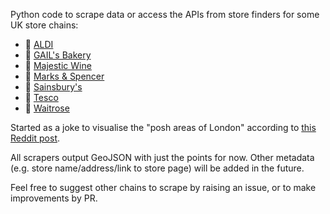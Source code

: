 Python code to scrape data or access the APIs from store finders for some UK store chains:

* 🛒 [ALDI](https://www.aldi.co.uk/)
* 🥐 [GAIL's Bakery](https://gailsbread.co.uk/)
* 🍷 [Majestic Wine](https://www.majestic.co.uk/)
* 🛒 [Marks & Spencer](https://www.marksandspencer.com/)
* 🛒 [Sainsbury's](https://www.sainsburys.co.uk/)
* 🛒 [Tesco](https://www.tesco.com/)
* 🛒 [Waitrose](https://www.waitrose.com/)

Started as a joke to visualise the "posh areas of London" according to [this Reddit post](https://www.reddit.com/r/london/comments/wuwc6c/indicators_of_posh_area_in_london/).

All scrapers output GeoJSON with just the points for now. Other metadata (e.g. store name/address/link to store page) will be added in the future.

Feel free to suggest other chains to scrape by raising an issue, or to make improvements by PR.
